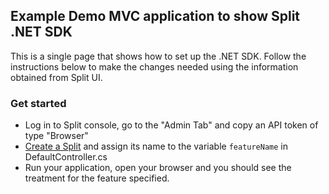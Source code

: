 ## Example Demo MVC application to show Split .NET SDK

This is a single page that shows how to set up the .NET SDK. Follow the instructions below to make the changes 
needed using the information obtained from Split UI.

### Get started

 * Log in to Split console, go to the "Admin Tab" and copy an API token of type "Browser"
 * [Create a Split](CREATESPLIT.md) and assign its name to the variable `featureName` in DefaultController.cs
 * Run your application, open your browser and you should see the treatment for the feature specified.